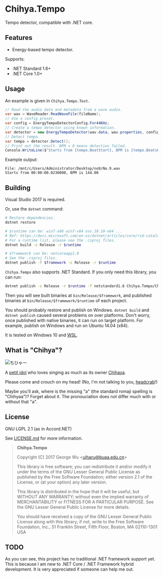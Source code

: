 # Chihya.Tempo

Tempo detector, compatible with .NET core.

## Features

- Energy-based tempo detector.

Supports:

- .NET Standard 1.6+
- .NET Core 1.0+

## Usage

An example is given in `Chihya.Tempo.Test`.

```csharp
// Read the audio data and metadata from a wave audio.
var wav = WaveReader.ReadWaveFile(fileName);
// Use a config preset.
var config = EnergyTempoDetectorConfig.For44KHz;
// Create a tempo detector using known information.
var detector = new EnergyTempoDetector(wav.data, wav.properties, config);
// Detect tempo.
var tempo = detector.Detect();
// Print out the result. BPM = 0 means detection failed.
Console.WriteLine($"Starts from {tempo.BeatStart}, BPM is {tempo.BeatsPerMinute:0.00}");
```

Example output:

```plain
File: /mnt/c/Users/Administrator/Desktop/no9/No.9.wav
Starts from 00:00:00.0230000, BPM is 144.00
```

## Building

Visual Studio 2017 is required.

Or, use the `dotnet` command:

```bash
# Restore dependencies.
dotnet restore

# $runtime can be: win7-x86 win7-x64 osx.10.10-x64 ...
# Ref: https://docs.microsoft.com/en-us/dotnet/articles/core/rid-catalog
# For a runtime list, please see the .csproj files.
dotnet build -c Release -r $runtime

# $framework can be: netcoreapp1.0
# See the .csproj files.
dotnet publish -f $framework -c Release -r $runtime
```

`Chihya.Tempo` also supports .NET Standard. If you only need this library, you can run:

```bash
dotnet publish -c Release -r $runtime -f netstandard1.6 Chihya.Tempo/Chihya.Tempo.csproj
```

Then you will see built binaries at `bin/Release/$framework`, and published binaries at `bin/Release/$framework/$runtime` of each project.

You should probably restore and publish on Windows. `dotnet build` and `dotnet publish` caused several problems on over platforms. Don't worry,
once published with native binaries, it can run on target platform. For example, publish on Windows and run on Ubuntu 14.04 (x64).

It is tested on Windows 10 and [WSL](https://en.wikipedia.org/wiki/Windows_Subsystem_for_Linux).

## What is "Chihya"?

![ちひゃー](http://www.project-imas.com/w/images/1/15/Chihya-Puchi.jpg)

A [petit idol](http://www.project-imas.com/wiki/Chihyaa) who loves singing as much as its
owner [Chihaya](http://www.project-imas.com/wiki/Chihaya_Kisaragi).

Please come and crouch on my head! (No, I'm not talking to you, [headcrab](https://en.wikipedia.org/wiki/Headcrab)!)

Maybe you'll ask, where is the missing "a" (the standard romaji spelling is "Chihyaa")?
Forget about it. The pronouciation does not differ much with or without that "a".

## License

GNU LGPL 2.1 (as in Accord.NET)

See [LICENSE.md](LICENSE.md) for more information.

> **Chihya.Tempo**
> 
> Copyright (C) 2017 George Wu &lt;uiharu@buaa.edu.cn&gt;
>
> This library is free software; you can redistribute it and/or
modify it under the terms of the GNU Lesser General Public
License as published by the Free Software Foundation; either
version 2.1 of the License, or (at your option) any later version.
>
> This library is distributed in the hope that it will be useful,
but WITHOUT ANY WARRANTY; without even the implied warranty of
MERCHANTABILITY or FITNESS FOR A PARTICULAR PURPOSE.  See the GNU
Lesser General Public License for more details.
> 
> You should have received a copy of the GNU Lesser General Public
License along with this library; if not, write to the Free Software
Foundation, Inc., 51 Franklin Street, Fifth Floor, Boston, MA  02110-1301  USA

## TODO

As you can see, this project has no traditional .NET framework support yet.
This is because I am new to .NET Core / .NET Framework hybrid development.
It is very appreciated if someone can help me out.
